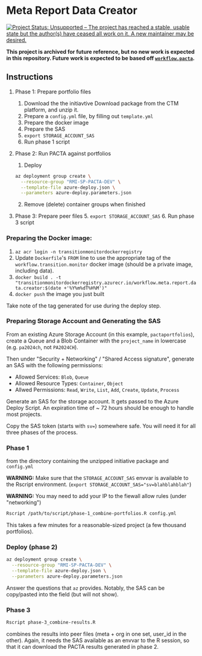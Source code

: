 # Meta Report Data Creator

[![Project Status: Unsupported – The project has reached a stable, usable state but the author(s) have ceased all work on it. A new maintainer may be desired.](https://www.repostatus.org/badges/latest/unsupported.svg)](https://www.repostatus.org/#unsupported)

**This project is archived for future reference, but no new work is expected in this repository. Future work is expected to be based off [`workflow.pacta`](https://github.com/RMI-PACTA/workflow.pacta).**

## Instructions

1. Phase 1: Prepare portfolio files
    1. Download the the initiavtive Download package from the CTM platform, and unzip it.
    2. Prepare a `config.yml` file, by filling out `template.yml`
    3. Prepare the docker image
    4. Prepare the SAS
    5. `export STORAGE_ACCOUNT_SAS`
    6. Run phase 1 script
2. Phase 2: Run PACTA against portfolios
    1. Deploy

    ```sh
    az deployment group create \
      --resource-group "RMI-SP-PACTA-DEV" \
      --template-file azure-deploy.json \
      --parameters azure-deploy.parameters.json
    ```
    
    2. Remove (delete) container groups when finished
3. Phase 3: Prepare peer files
    5. `export STORAGE_ACCOUNT_SAS`
    6. Run phase 3 script

### Preparing the Docker image:

1. `az acr login -n transitionmonitordockerregistry`
2. Update `Dockerfile`'s `FROM` line to use the appropriate tag of the `workflow.transition.monitor` docker image (should be a private image, including data).
3. `docker build . -t "transitionmonitordockerregistry.azurecr.io/workflow.meta.report.data.creator:$(date +'%Y%m%dT%H%M')"`
4. `docker push` the image you just built

Take note of the tag generated for use during the deploy step.


### Preparing Storage Account and Generating the SAS

From an existing Azure Storage Account (in this example, `pactaportfolios`), create a Queue and a Blob Container with the `project_name` in lowercase (e.g. `pa2024ch`, not `PA2024CH`).

Then under "Security + Networking" / "Shared Access signature", generate an SAS with the following permissions:

- Allowed Services: `Blob`, `Queue`
- Allowed Resource Types: `Container`, `Object`
- Allwed Permissions: `Read`, `Write`, `List`, `Add`, `Create`, `Update`, `Process`

Generate an SAS for the storage account. It gets passed to the Azure Deploy Script.
An expiration time of ~ 72 hours should be enough to handle most projects.

Copy the SAS token (starts with `sv=`) somewhere safe.
You will need it for all three phases of the process.

### Phase 1

from the directory containing the unzipped initiative package and `config.yml`

**WARNING:** Make sure that the `STORAGE_ACCOUNT_SAS` envvar is available to the Rscript environment. (`export STORAGE_ACCOUNT_SAS="sv=blahblahblah"`)

**WARNING:** You may need to add your IP to the fiewall allow rules (under "networking")

```bash
Rscript /path/to/script/phase-1_combine-portfolios.R config.yml
```

This takes a few minutes for a reasonable-sized project (a few thousand portfolios).

### Deploy (phase 2)

```sh
az deployment group create \
  --resource-group "RMI-SP-PACTA-DEV" \
  --template-file azure-deploy.json \
  --parameters azure-deploy.parameters.json
```

Answer the questions that `az` provides.
Notably, the SAS can be copy/pasted into the field (but will not show).

### Phase 3

```bash
Rscript phase-3_combine-results.R
```

combines the results into peer files (meta + org in one set, user_id in the other).
Again, it needs the SAS available as an envvar to the R session, so that it can download the PACTA results generated in phase 2.
